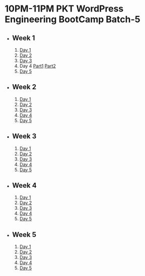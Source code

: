 # 10PM-11PM PKT WordPress Engineering BootCamp Batch-5

- ## Week 1

   1. [Day 1](https://www.facebook.com/iCodeguru/videos/1856348491443244)
   2. [Day 2](https://www.facebook.com/iCodeguru/videos/395921353270866)
   3. [Day 3](https://www.facebook.com/iCodeguru/videos/3742759979312498)
   4. Day 4 [Part1](https://www.facebook.com/iCodeguru/videos/1112832457087150) [Part2](https://www.facebook.com/iCodeguru/videos/1088445782708294)
   5. [Day 5](https://www.facebook.com/iCodeguru/videos/2477922079063089)

- ## Week 2

   1. [Day 1](https://www.facebook.com/iCodeguru/videos/892968446063034)
   2. [Day 2](https://www.facebook.com/watch/?v=1640277283202240)
   3. [Day 3](https://www.facebook.com/iCodeguru/videos/534233402595256/)
   4. [Day 4](https://www.facebook.com/iCodeguru/videos/940951501124486)
   5. [Day 5](https://www.facebook.com/iCodeguru/videos/1056595319374175)

- ## Week 3

   1. [Day 1](https://www.facebook.com/iCodeguru/videos/1270477127454675)
   2. [Day 2](https://www.facebook.com/iCodeguru/videos/514665224518126)
   3. [Day 3](https://www.facebook.com/iCodeguru/videos/1250605379462506)
   4. [Day 4](https://www.facebook.com/iCodeguru/videos/8488753684496441/)
   5. [Day 5](https://www.facebook.com/iCodeguru/videos/1703460990476895)

- ## Week 4

   1. [Day 1](https://www.facebook.com/iCodeguru/videos/8743210279042481)
   2. [Day 2](https://www.facebook.com/iCodeguru/videos/492274277138000)
   3. [Day 3](https://www.facebook.com/iCodeguru/videos/2945287288974177)
   4. [Day 4](https://www.facebook.com/iCodeguru/videos/1334939867913468)
   5. [Day 5](https://www.facebook.com/iCodeguru/videos/561810289843060)

- ## Week 5

   1. [Day 1]()
   2. [Day 2](https://www.facebook.com/iCodeguru/videos/2021379264961941)
   3. [Day 3](https://www.facebook.com/iCodeguru/videos/1263227291784805)
   4. [Day 4](https://www.facebook.com/iCodeguru/videos/909427783952595)
   5. [Day 5](https://www.facebook.com/iCodeguru/videos/519377674392871)

<!-- - ## Week 6

   1. [Day 1](https://www.facebook.com/iCodeguru/videos/2763263373841358?st=917G0YbxYRn)
   2. [Day 2](https://www.facebook.com/iCodeguru/videos/918519363511832)
   3. [Day 3]()
   4. [Day 4](https://www.facebook.com/iCodeguru/videos/990857329466340)
   5. [Day 5]() -->

<!-- - ## Week 

   1. [Day 1]()
   2. [Day 2]()
   3. [Day 3]()
   4. [Day 4]()
   5. [Day 5]() -->